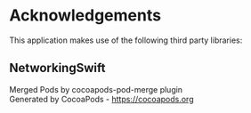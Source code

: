 # Acknowledgements
This application makes use of the following third party libraries:

## NetworkingSwift

Merged Pods by cocoapods-pod-merge plugin  
Generated by CocoaPods - https://cocoapods.org
